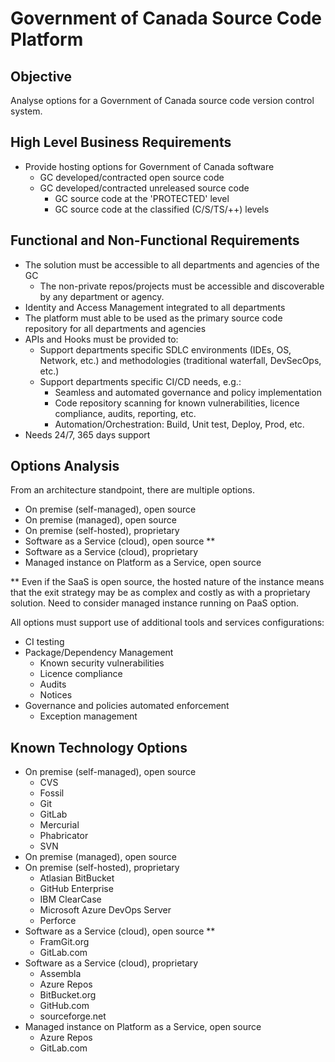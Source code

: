 # Government of Canada Source Code Platform

## Objective

Analyse options for a Government of Canada source code version control system.

## High Level Business Requirements

* Provide hosting options for Government of Canada software
  * GC developed/contracted open source code
  * GC developed/contracted unreleased source code
    * GC source code at the 'PROTECTED' level
    * GC source code at the classified (C/S/TS/++) levels

## Functional and Non-Functional Requirements

* The solution must be accessible to all departments and agencies of the GC
  * The non-private repos/projects must be accessible and discoverable by any department or agency.
* Identity and Access Management integrated to all departments
* The platform must able to be used as the primary source code repository for all departments and agencies
* APIs and Hooks must be provided to:
  * Support departments specific SDLC environments (IDEs, OS, Network, etc.) and methodologies (traditional waterfall, DevSecOps, etc.)
  * Support departments specific CI/CD needs, e.g.:
    * Seamless and automated governance and policy implementation
    * Code repository scanning for known vulnerabilities, licence compliance, audits, reporting, etc.    
    * Automation/Orchestration: Build, Unit test, Deploy, Prod, etc.
* Needs 24/7, 365 days support

## Options Analysis

From an architecture standpoint, there are multiple options.

* On premise (self-managed), open source
* On premise (managed), open source
* On premise (self-hosted), proprietary
* Software as a Service (cloud), open source **
* Software as a Service (cloud), proprietary
* Managed instance on Platform as a Service, open source

** Even if the SaaS is open source, the hosted nature of the instance means that the exit strategy may be as complex and costly as with a proprietary solution. Need to consider managed instance running on PaaS option.

All options must support use of additional tools and services configurations:

* CI testing
* Package/Dependency Management
  * Known security vulnerabilities
  * Licence compliance
  * Audits
  * Notices
* Governance and policies automated enforcement
  * Exception management

## Known Technology Options

* On premise (self-managed), open source
  * CVS
  * Fossil
  * Git
  * GitLab
  * Mercurial
  * Phabricator
  * SVN
* On premise (managed), open source
* On premise (self-hosted), proprietary
  * Atlasian BitBucket
  * GitHub Enterprise
  * IBM ClearCase
  * Microsoft Azure DevOps Server
  * Perforce
* Software as a Service (cloud), open source **
  * FramGit.org
  * GitLab.com
* Software as a Service (cloud), proprietary
  * Assembla
  * Azure Repos
  * BitBucket.org
  * GitHub.com
  * sourceforge.net
* Managed instance on Platform as a Service, open source
  * Azure Repos
  * GitLab.com